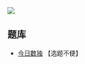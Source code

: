 ![](https://cn.sudoku.today/pic/03/exclude/61448_15472.png)

## 题库
- [今日数独](https://cn.sudoku.today/g-exclude-sudoku/) 【选题不便】